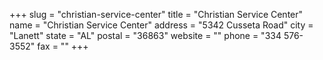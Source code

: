 +++
slug = "christian-service-center"
title = "Christian Service Center"
name = "Christian Service Center"
address = "5342 Cusseta Road"
city = "Lanett"
state = "AL"
postal = "36863"
website = ""
phone = "334 576-3552"
fax = ""
+++

